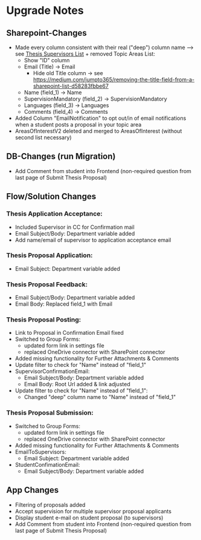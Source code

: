 # Upgrade Notes

## Sharepoint-Changes

- Made every column consistent with their real ("deep") column name --> see [Thesis Supervisors List](https://uzh.sharepoint.com/sites/UZHBFThesisPlatformDEV/Lists/Thesis%20Supervisors/AllItems.aspx) + removed Topic Areas List:
  - Show "ID" column
  - Email (Title) -> Email
    - Hide old Title column -> see https://medium.com/jumpto365/removing-the-title-field-from-a-sharepoint-list-d58283fbbe67
  - Name (field_1) -> Name
  - SupervisionMandatory (field_2) -> SupervisionMandatory
  - Languages (field_3) -> Languages
  - Comments (field_4) -> Comments
- Added Column "EmailNotification" to opt out/in of email notifications when a student posts a proposal in your topic area
- AreasOfInterestV2 deleted and merged to AreasOfInterest (without second list necessary)

## DB-Changes (run Migration)

- Add Comment from student into Frontend (non-required question from last page of Submit Thesis Proposal)

## Flow/Solution Changes

### Thesis Application Acceptance:

- Included Supervisor in CC for Confirmation mail
- Email Subject/Body: Department variable added
- Add name/email of supervisor to application acceptance email

### Thesis Proposal Application:

- Email Subject: Department variable added

### Thesis Proposal Feedback:

- Email Subject/Body: Department variable added
- Email Body: Replaced field_1 with Email

### Thesis Proposal Posting:

- Link to Proposal in Confirmation Email fixed
- Switched to Group Forms:
  - updated form link in settings file
  - replaced OneDrive connector with SharePoint connector
- Added missing functionality for Further Attachments & Comments
- Update filter to check for "Name" instead of "field_1"
- SupervisorConfirmationEmail:
  - Email Subject/Body: Department variable added
  - Email Body: Root Url added & link adjusted
- Update filter to check for "Name" instead of "field_1":
  - Changed "deep" column name to "Name" instead of "field_1"

### Thesis Proposal Submission:

- Switched to Group Forms:
  - updated form link in settings file
  - replaced OneDrive connector with SharePoint connector
- Added missing functionality for Further Attachments & Comments
- EmailToSupervisors:
  - Email Subject: Department variable added
- StudentConfimationEmail:
  - Email Subject/Body: Department variable added

## App Changes

- Filtering of proposals added
- Accept supervision for multiple supervisor proposal applicants
- Display student e-mail on student proposal (to supervisors)
- Add Comment from student into Frontend (non-required question from last page of Submit Thesis Proposal)
